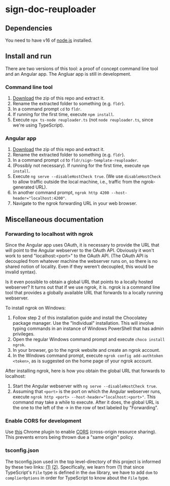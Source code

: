 # sign-doc-reuploader

## Dependencies

You need to have v16 of [node.js](https://nodejs.org/en/) installed.

## Install and run

There are two versions of this tool: a proof of concept command line tool and an Angular app. The Angluar app is still in development.

### Command line tool

1. [Download](https://github.com/rossgk2/sign-doc-reuploader/archive/refs/heads/main.zip) the zip of this repo and extract it.
2. Rename the extracted folder to something (e.g. `fldr`).
3. In a command prompt `cd` to `fldr`.
4. If running for the first time, execute `npm install`.
5. Execute `npx ts-node reuploader.ts` (not `node reuploader.ts`, since we're using TypeScript).

### Angular app

1. [Download](https://github.com/rossgk2/sign-doc-reuploader/archive/refs/heads/main.zip) the zip of this repo and extract it.
2. Rename the extracted folder to something (e.g. `fldr`).
3. In a command prompt `cd` to `fldr/sign-template-reuploader`.
4. (Possibly not necessary). If running for the first time, execute `npm install`.
5. Execute `ng serve --disableHostCheck true`. (We use `disableHostCheck` to allow traffic outside the local machine, i.e., traffic from the ngrok-generated URL).
6. In another command prompt, `ngrok http 4200 --host-header="localhost:4200"`.
7. Navigate to the ngrok forwarding URL in your web browser.

## Miscellaneous documentation

### Forwarding to localhost with ngrok

Since the Angular app uses OAuth, it is necessary to provide the URL that will point to the Angular webserver to the OAuth API. Obviously it won't work to send "localhost:\<port\>" to the OAuth API. (The OAuth API is decoupled from whatever machine the webserver runs on, so there is no shared notion of locality. Even if they weren't decoupled, this would be invalid syntax). 

Is it even possible to obtain a global URL that points to a locally hosted webserver? It turns out that if we use ngrok, it is. ngrok is a command line tool that provides a globally available URL that forwards to a locally running webserver.

To install ngrok on Windows:
1. Follow step 2 of this installation guide and install the Chocolatey package manager. Use the "Individual" installation. This will involve typing commands in an instance of Windows PowerShell that has admin privileges.
2. Open the regular Windows command prompt and execute `choco install ngrok`.
3. In your browser, go to the ngrok website and create an ngrok account.
4. In the Windows command prompt, execute `ngrok config add-authtoken <token>`, as is suggested on the home page of your ngrok account.

After installing ngrok, here is how you obtain the global URL that forwards to localhost:
1. Start the Angular webserver with `ng serve --disableHostCheck true`.
2. Assuming that `<port>` is the port on which the Angular webserver runs, execute `ngrok http <port> --host-header="localhost:<port>"`. This command may take a while to execute. After it does, the global URL is the one to the left of the -> in the row of text labeled by "Forwarding".

### Enable CORS for development

Use [this](https://webbrowsertools.com/test-cors/) Chrome plugin to enable [CORS](https://www.stackhawk.com/blog/what-is-cors/) (cross-origin resource sharing). This prevents errors being thrown due a "same origin" policy.

### tsconfig.json

The tsconfig.json used in the top level-directory of this project is informed by these two links: [(1)](https://stackoverflow.com/a/55701637) [(2)](
https://blog.appsignal.com/2022/01/19/how-to-set-up-a-nodejs-project-with-typescript.html). Specifically, we learn from (1) that since TypeScript's `File` type is defined in the `dom` library,  we have to add `dom` to `complierOptions` in order for TypeScript to know about the `File` type.
